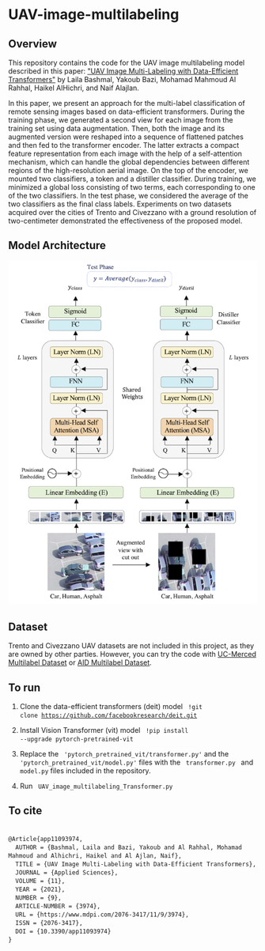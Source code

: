 # UAV-image-multilabeling


## Overview
This repository contains the code for the UAV image multilabeling model described in this paper: <a href="https://www.mdpi.com/2076-3417/11/9/3974/xml"> "UAV Image Multi-Labeling with Data-Efficient Transformers"</a> by Laila Bashmal, Yakoub Bazi, Mohamad Mahmoud Al Rahhal, Haikel AlHichri, and Naif Alajlan.


In this paper, we present an approach for the multi-label classification of remote sensing images based on data-efficient transformers. During the training phase, we generated a second view for each image from the training set using data augmentation. Then, both the image and its augmented version were reshaped into a sequence of flattened patches and then fed to the transformer encoder. The latter extracts a compact feature representation from each image with the help of a self-attention mechanism, which can handle the global dependencies between different regions of the high-resolution aerial image. On the top of the encoder, we mounted two classifiers, a token and a distiller classifier. During training, we minimized a global loss consisting of two terms, each corresponding to one of the two classifiers. In the test phase, we considered the average of the two classifiers as the final class labels. Experiments on two datasets acquired over the cities of Trento and Civezzano with a ground resolution of two-centimeter demonstrated the effectiveness of the proposed model.

## Model Architecture
![Model Architecture](model_arch.png)

## Dataset

Trento and Civezzano UAV datasets are not included in this project, as they are owned by other parties. However, you can try the code with <a href="https://bigearth.eu/datasets.html"> UC-Merced Multilabel Dataset</a> or <a href="https://github.com/Hua-YS/AID-Multilabel-Dataset">AID Multilabel Dataset</a>.

## To run

1. Clone the data-efficient transformers (deit) model
<code> !git clone https://github.com/facebookresearch/deit.git </code>

2. Install Vision Transformer (vit) model 
<code> !pip install --upgrade pytorch-pretrained-vit </code>

3. Replace the <code> 'pytorch_pretrained_vit/transformer.py'</code> and the <code> 'pytorch_pretrained_vit/model.py'</code> files with the <code> transformer.py </code> and <code> model.py</code> files included in the repository.

4. Run <code> UAV_image_multilabeling_Transformer.py </code>

## To cite
<code>
@Article{app11093974,
  AUTHOR = {Bashmal, Laila and Bazi, Yakoub and Al Rahhal, Mohamad Mahmoud and Alhichri, Haikel and Al Ajlan, Naif},
  TITLE = {UAV Image Multi-Labeling with Data-Efficient Transformers},
  JOURNAL = {Applied Sciences},
  VOLUME = {11},
  YEAR = {2021},
  NUMBER = {9},
  ARTICLE-NUMBER = {3974},
  URL = {https://www.mdpi.com/2076-3417/11/9/3974},
  ISSN = {2076-3417},
  DOI = {10.3390/app11093974}
}
</code>
